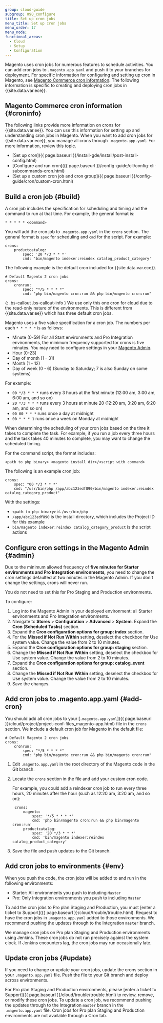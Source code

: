 ```yaml
---
group: cloud-guide
subgroup: 090_configure
title: Set up cron jobs
menu_title: Set up cron jobs
menu_order: 17
menu_node:
functional_areas:
  - Cloud
  - Setup
  - Configuration
---
```


Magento uses cron jobs for numerous features to schedule activities. You can add cron jobs to `.magento.app.yaml` and push it to your branches for deployment. For specific information for configuring and setting up cron in Magento, see [Magento Commerce cron information](#croninfo). The following information is specific to creating and deploying cron jobs in {{site.data.var.ece}}.

## Magento Commerce cron information {#croninfo}

The following links provide more information on crons for {{site.data.var.ee}}. You can use this information for setting up and understanding cron jobs in Magento. When you want to add cron jobs for {{site.data.var.ece}}, you manage all crons through `.magento.app.yaml`. For more information, review this topic.

* [Set up cron]({{ page.baseurl }}/install-gde/install/post-install-config.html)
* [Configure and run cron]({{ page.baseurl }}/config-guide/cli/config-cli-subcommands-cron.html)
* [Set up a custom cron job and cron group]({{ page.baseurl }}/config-guide/cron/custom-cron.html)

## Build a cron job {#build}

A cron job includes the specification for scheduling and timing and the command to run at that time. For example, the general format is:

  `* * * * * <command>`

You will add the cron job to `.magento.app.yaml` in the `crons` section. The general format is `spec` for scheduling and `cmd` for the script. For example:

    crons:
        productcatalog:
            spec: '20 */3 * * *'
            cmd: 'bin/magento indexer:reindex catalog_product_category'

The following example is the default cron included for {{site.data.var.ece}}.

    # Default Magento 2 cron jobs
    crons:
        cronrun:
            spec: "*/5 * * * *"
            cmd: "php bin/magento cron:run && php bin/magento cron:run"

{: .bs-callout .bs-callout-info }
We use only this one cron for cloud due to the read-only nature of the environments. This is different from {{site.data.var.ee}} which has three default cron jobs.

Magento uses a five value specification for a cron job. The numbers per each `* * * * *` is as follows:

* Minute (0-59)  For all Start environments and Pro Integration environments, the minimum frequency supported for crons is five minutes. You may need to configure settings in your [Magento Admin](#admin).
* Hour (0-23)
* Day of month (1 - 31)
* Month (1 - 12)
* Day of week (0 - 6) (Sunday to Saturday; 7 is also Sunday on some systems)

For example:

* `00 */3 * * *` runs every 3 hours at the first minute (12:00 am, 3:00 am, 6:00 am, and so on)
* `20 */3 * * *` runs every 3 hours at minute 20 (12:20 am, 3:20 am, 6:20 am, and so on)
* `00 00 * * *` runs once a day at midnight
* `00 * * * 1` runs once a week on Monday at midnight

When determining the scheduling of your cron jobs based on the time it takes to complete the task. For example, if you run a job every three hours and the task takes 40 minutes to complete, you may want to change the scheduled timing.

For the command script, the format includes:

  `<path to php binary> <magento install dir>/<script with command>`

The following is an example cron job:

    crons:
        spec: "00 */3 * * *"
        cmd: "/usr/bin/php /app/abc123edf890/bin/magento indexer:reindex catalog_category_product"

With the settings:

* `<path to php binary>` is `/usr/bin/php`
* `/app/abc123edf890` is the install directory, which includes the Project ID for this example
* `bin/magento indexer:reindex catalog_category_product` is the script actions

## Configure cron settings in the Magento Admin {#admin}

Due to the minimum allowed frequency of **five minutes for Starter environments and Pro Integration environments**, you need to change the cron settings defaulted at two minutes in the Magento Admin. If you don't change the settings, crons will never run.

You do not need to set this for Pro Staging and Production environments.

To configure:

1. Log into the Magento Admin in your deployed environment: all Starter environments and Pro Integration environments.
2. Navigate to **Stores** > **Configuration** > **Advanced** > **System**. Expand the **Cron (Scheduled Tasks)** section.
3. Expand the **Cron configuration options for group: index** section.
4. For the **Missed if Not Run Within** setting, deselect the checkbox for Use system value. Change the value from 2 to 10 minutes.
5. Expand the **Cron configuration options for group: staging** section.
4. Change the **Missed if Not Run Within** setting, deselect the checkbox for Use system value. Change the value from 2 to 10 minutes.
5. Expand the **Cron configuration options for group: catalog_event** section.
4. Change the **Missed if Not Run Within** setting, deselect the checkbox for Use system value. Change the value from 2 to 10 minutes.
5. Save the changes.

## Add cron jobs to .magento.app.yaml {#add-cron}

You should add all cron jobs to your [`.magento.app.yaml`]({{ page.baseurl }}/cloud/project/project-conf-files_magento-app.html) file in the `crons` section. We include a default cron job for Magento in the default file:

    # Default Magento 2 cron jobs
    crons:
        cronrun:
            spec: "*/5 * * * *"
            cmd: "php bin/magento cron:run && php bin/magento cron:run"

1. Edit `.magento.app.yaml` in the root directory of the Magento code in the Git branch.
2. Locate the `crons` section in the file and add your custom cron code.

    For example, you could add a reindexer cron job to run every three hours, 20 minutes after the hour (such as 12:20 am, 3:20 am, and so on):

        crons:
            magento:
                spec: '*/5 * * * *'
                cmd: 'php bin/magento cron:run && php bin/magento cron:run'
            productcatalog:
                spec: '20 */3 * * *'
                cmd: 'bin/magento indexer:reindex catalog_product_category'

4. Save the file and push updates to the Git branch.

## Add cron jobs to environments {#env}

When you push the code, the cron jobs will be added to and run in the following environments:

* Starter: All environments you push to including `Master`
* Pro: Only Integration environments you push to including `Master`

To add the cron jobs to Pro plan Staging and Production, you must [enter a ticket to Support]({{ page.baseurl }}/cloud/trouble/trouble.html). Request to have the cron jobs in `.magento.app.yaml` added to those environments. We recommend pushing the updates through to the Integration `master` branch.

We manage cron jobs on Pro plan Staging and Production environments using Jenkins. These cron jobs do not run precisely against the system clock. If Jenkins encounters lag, the cron jobs may run occasionally late.

## Update cron jobs {#update}

If you need to change or update your cron jobs, update the crons section in your `.magento.app.yaml` file. Push the file to your Git branch and deploy across environments.

For Pro plan Staging and Production environments, please [enter a ticket to Support]({{ page.baseurl }}/cloud/trouble/trouble.html) to review, remove, or modify these cron jobs. To update a cron job, we recommend pushing the updates through to the Integration `master` branch in the `.magento.app.yaml` file. Cron jobs for Pro plan Staging and Production environments are not available through a Cron tab.
